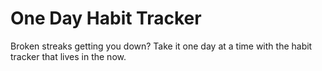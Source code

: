 # One Day Habit Tracker

Broken streaks getting you down?
Take it one day at a time with the habit tracker that lives in the now.
